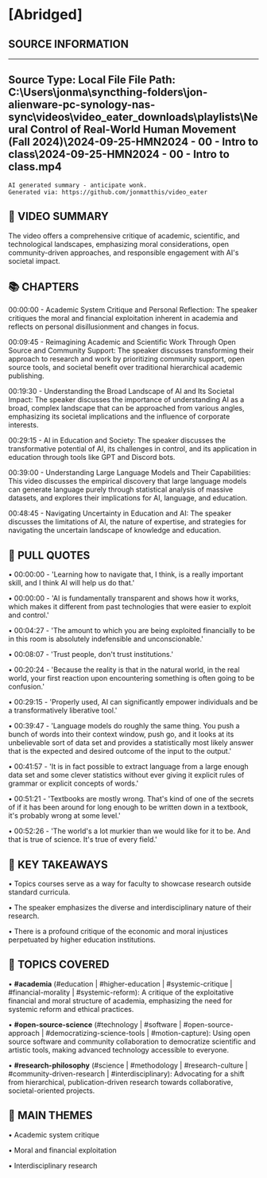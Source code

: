 # [Abridged] 

## SOURCE INFORMATION
--------------------------------------------------
Source Type: Local File
File Path: C:\Users\jonma\syncthing-folders\jon-alienware-pc-synology-nas-sync\videos\video_eater_downloads\playlists\Neural Control of Real-World Human Movement (Fall 2024)\2024-09-25-HMN2024 - 00 - Intro to class\2024-09-25-HMN2024 - 00 - Intro to class.mp4
--------------------------------------------------



    
```
AI generated summary - anticipate wonk.
Generated via: https://github.com/jonmatthis/video_eater
```


📝 VIDEO SUMMARY
--------------------------------------------------
The video offers a comprehensive critique of academic, scientific, and technological landscapes, emphasizing moral considerations, open community-driven approaches, and responsible engagement with AI's societal impact.

📚 CHAPTERS
--------------------------------------------------

00:00:00 - Academic System Critique and Personal Reflection:
 The speaker critiques the moral and financial exploitation inherent in academia and reflects on personal disillusionment and changes in focus.

00:09:45 - Reimagining Academic and Scientific Work Through Open Source and Community Support:
 The speaker discusses transforming their approach to research and work by prioritizing community support, open source tools, and societal benefit over traditional hierarchical academic publishing.

00:19:30 - Understanding the Broad Landscape of AI and Its Societal Impact:
 The speaker discusses the importance of understanding AI as a broad, complex landscape that can be approached from various angles, emphasizing its societal implications and the influence of corporate interests.

00:29:15 - AI in Education and Society:
 The speaker discusses the transformative potential of AI, its challenges in control, and its application in education through tools like GPT and Discord bots.

00:39:00 - Understanding Large Language Models and Their Capabilities:
 This video discusses the empirical discovery that large language models can generate language purely through statistical analysis of massive datasets, and explores their implications for AI, language, and education.

00:48:45 - Navigating Uncertainty in Education and AI:
 The speaker discusses the limitations of AI, the nature of expertise, and strategies for navigating the uncertain landscape of knowledge and education.


💬 PULL QUOTES
--------------------------------------------------

• 00:00:00 - 'Learning how to navigate that, I think, is a really important skill, and I think AI will help us do that.'

• 00:00:00 - 'AI is fundamentally transparent and shows how it works, which makes it different from past technologies that were easier to exploit and control.'

• 00:04:27 - 'The amount to which you are being exploited financially to be in this room is absolutely indefensible and unconscionable.'

• 00:08:07 - 'Trust people, don't trust institutions.'

• 00:20:24 - 'Because the reality is that in the natural world, in the real world, your first reaction upon encountering something is often going to be confusion.'

• 00:29:15 - 'Properly used, AI can significantly empower individuals and be a transformatively liberative tool.'

• 00:39:47 - 'Language models do roughly the same thing. You push a bunch of words into their context window, push go, and it looks at its unbelievable sort of data set and provides a statistically most likely answer that is the expected and desired outcome of the input to the output.'

• 00:41:57 - 'It is in fact possible to extract language from a large enough data set and some clever statistics without ever giving it explicit rules of grammar or explicit concepts of words.'

• 00:51:21 - 'Textbooks are mostly wrong. That's kind of one of the secrets of if it has been around for long enough to be written down in a textbook, it's probably wrong at some level.'

• 00:52:26 - 'The world's a lot murkier than we would like for it to be. And that is true of science. It's true of every field.'


🎯 KEY TAKEAWAYS
--------------------------------------------------

• Topics courses serve as a way for faculty to showcase research outside standard curricula.

• The speaker emphasizes the diverse and interdisciplinary nature of their research.

• There is a profound critique of the economic and moral injustices perpetuated by higher education institutions.

🤔 TOPICS COVERED
--------------------------------------------------

• **#academia**
 	(#education | #higher-education | #systemic-critique | #financial-morality | #systemic-reform):
		 A critique of the exploitative financial and moral structure of academia, emphasizing the need for systemic reform and ethical practices.

• **#open-source-science**
 	(#technology | #software | #open-source-approach | #democratizing-science-tools | #motion-capture):
		 Using open source software and community collaboration to democratize scientific and artistic tools, making advanced technology accessible to everyone.

• **#research-philosophy**
 	(#science | #methodology | #research-culture | #community-driven-research | #interdisciplinary):
		 Advocating for a shift from hierarchical, publication-driven research towards collaborative, societal-oriented projects.


💭 MAIN THEMES
--------------------------------------------------

• Academic system critique

• Moral and financial exploitation

• Interdisciplinary research
